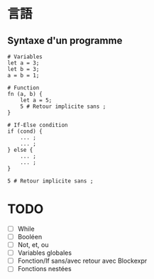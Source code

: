 # 言語

## Syntaxe d'un programme

```shell
# Variables
let a = 3;
let b = 3;
a = b = 1;

# Function
fn (a, b) {
    let a = 5;
    5 # Retour implicite sans ;
}

# If-Else condition
if (cond) {
    ... ;
    ... ;
} else {
    ... ;
    ... ;
}

5 # Retour implicite sans ;
```

# TODO

- [ ] While
- [ ] Booléen
- [ ] Not, et, ou
- [ ] Variables globales
- [ ] Fonction/If sans/avec retour avec Blockexpr
- [ ] Fonctions nestées
